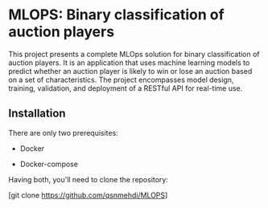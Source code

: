 # MLOPS: Binary classification of auction players

This project presents a complete MLOps solution for binary classification of auction players. It is an application that uses machine learning models to predict whether an auction player is likely to win or lose an auction based on a set of characteristics. The project encompasses model design, training, validation, and deployment of a RESTful API for real-time use.

## Installation

There are only two prerequisites:

 - Docker
 
 - Docker-compose
 
Having both, you'll need to clone the repository:

[git clone  https://github.com/qsnmehdi/MLOPS]
